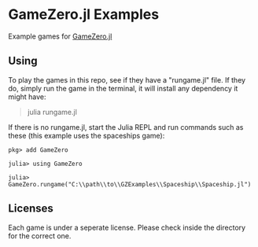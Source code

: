 # GameZero.jl Examples

Example games for [GameZero.jl](https://github.com/aviks/GameZero.jl)


## Using

To play the games in this repo, see if they have a "rungame.jl" file.
If they do, simply run the game in the terminal, it will install any dependency it might have:
> julia rungame.jl

If there is no rungame.jl, start the Julia REPL and run commands such as these (this example uses the spaceships game):

```
pkg> add GameZero

julia> using GameZero

julia> GameZero.rungame("C:\\path\\to\\GZExamples\\Spaceship\\Spaceship.jl")

```

## Licenses
Each game is under a seperate license. Please check inside the directory for the correct one.
